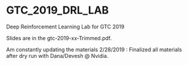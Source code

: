 # GTC_2019_DRL_LAB

Deep Reinforcement Learning Lab for GTC 2019

Slides are in the gtc-2019-xx-Trimmed.pdf. 

Am constantly updating the materials
2/28/2019 : Finalized all materials after dry run with Dana/Devesh @ Nvidia.
